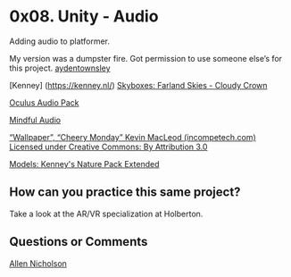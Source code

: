 # 0x08. Unity - Audio

Adding audio to platformer.

My version was a dumpster fire. Got permission to use someone else’s for this project.
[aydentownsley](https://github.com/aydentownsley)

[Kenney] (https://kenney.nl/)
[Skyboxes: Farland Skies - Cloudy Crown](https://assetstore.unity.com/packages/2d/textures-materials/sky/farland-skies-cloudy-crown-60004)

[Oculus Audio Pack](https://developer.oculus.com/downloads/package/oculus-audio-pack-1)

[Mindful Audio](https://mindful-audio.com/)

[“Wallpaper”, “Cheery Monday” Kevin MacLeod (incompetech.com)
Licensed under Creative Commons: By Attribution 3.0](http://creativecommons.org/licenses/by/3.0/)

[Models: Kenney's Nature Pack Extended](https://kenney.nl/assets/nature-pack-extended)

## How can you practice this same project?

Take a look at the AR/VR specialization at Holberton.

## Questions or Comments

[Allen Nicholson](https://github.com/ranicholson)

